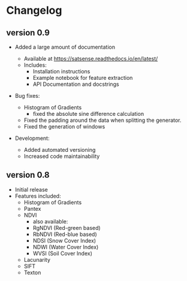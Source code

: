 # Changelog

## version 0.9

- Added a large amount of documentation
  - Available at https://satsense.readthedocs.io/en/latest/
  - Includes:
    - Installation instructions
    - Example notebook for feature extraction
    - API Documentation and docstrings

- Bug fixes:
  - Histogram of Gradients
    - fixed the absolute sine difference calculation
  - Fixed the padding around the data when splitting the generator.
  - Fixed the generation of windows

- Development:
  - Added automated versioning
  - Increased code maintainability

## version 0.8
- Initial release
- Features included:
  - Histogram of Gradients
  - Pantex
  - NDVI
    - also available:
    - RgNDVI (Red-green based)
    - RbNDVI (Red-blue based)
    - NDSI (Snow Cover Index)
    - NDWI (Water Cover Index)
    - WVSI (Soil Cover Index)
  - Lacunarity
  - SIFT
  - Texton